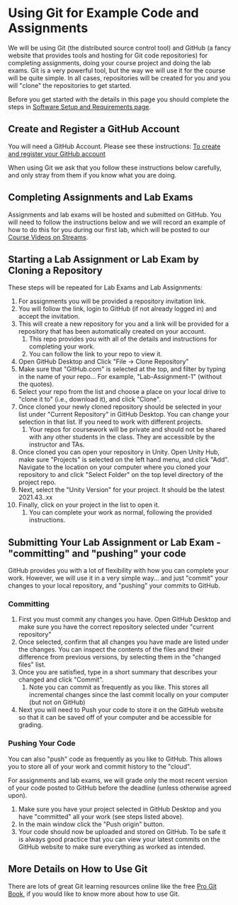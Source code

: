 # Using Git for Example Code and Assignments

We will be using Git (the distributed source control tool) and GitHub (a fancy website that provides tools and hosting for Git code repositories) for completing assignments, doing your course project and doing the lab exams. Git is a very powerful tool, but the way we will use it for the course will be quite simple. In all cases, repositories will be created for you and you will "clone" the repositories to get started.

Before you get started with the details in this page you should complete the steps in [Software Setup and Requirements page](pages/cs2053-requirements-and-setup.md).

## Create and Register a GitHub Account
You will need a GitHub Account. Please see these instructions: [To create and register your GitHub account](https://forms.office.com/Pages/ResponsePage.aspx?id=0m5OJJoz80e5XORTUcGYt2DDxygrQlhCsPZcM-EPthdUMUo0M01XTU9WSkc1UlZFTk1DSUVMWFM2WC4u)

When using Git we ask that you follow these instructions below carefully, and only stray from them if you know what you are doing. 

## Completing Assignments and Lab Exams

Assignments and lab exams will be hosted and submitted on GitHub. You will need to follow the instructions below and we will record an example of how to do this for you during our first lab, which will be posted to our [Course Videos on Streams](https://web.microsoftstream.com/channel/6d4d8bcb-726a-4daf-84f2-27c5fb07df3d). 

## Starting a Lab Assignment or Lab Exam by Cloning a Repository
These steps will be repeated for Lab Exams and Lab Assignments:

1. For assignments you will be provided a repository invitation link.
2. You will follow the link, login to GitHub (if not already logged in) and accept the invitation.
3. This will create a new repository for you and a link will be provided for a repository that has been automatically created on your account.
   1. This repo provides you with all of the details and instructions for completing your work.
   2. You can follow the link to your repo to view it.
4. Open GitHub Desktop and Click "File -> Clone Repository"
5. Make sure that "GitHub.com" is selected at the top, and filter by typing in the name of your repo... For example, "Lab-Assignment-1" (without the quotes).
6. Select your repo from the list and choose a place on your local drive to "clone it to" (i.e., download it), and click "Clone".
7. Once cloned your newly cloned repository should be selected in your list under "Current Repository" in GitHub Desktop. You can change your selection in that list. If you need to work with different projects.
   1. Your repos for coursework will be private and should not be shared with any other students in the class. They are accessible by the instructor and TAs.
8. Once cloned you can open your repository in Unity. Open Unity Hub, make sure "Projects" is selected on the left hand menu, and click "Add". Navigate to the location on your computer where you cloned your repository to and click "Select Folder" on the top level directory of the project repo.
9. Next, select the "Unity Version" for your project. It should be the latest 2021.43..xx 
10. Finally, click on your project in the list to open it.
    1.  You can complete your work as normal, following the provided instructions. 

## Submitting Your Lab Assignment or Lab Exam - "committing" and "pushing" your code

GitHub provides you with a lot of flexibility with how you can complete your work. However, we will use it in a very simple way... and just "commit" your changes to your local repository, and "pushing" your commits to GitHub.

### Committing

1. First you must commit any changes you have. Open GitHub Desktop and make sure you have the correct repository selected under "current repository"
2. Once selected, confirm that all changes you have made are listed under the changes. You can inspect the contents of the files and their difference from previous versions, by selecting them in the "changed files" list.
3. Once you are satisfied, type in a short summary that describes your changed and click "Commit".
   1. Note you can commit as frequently as you like. This stores all incremental changes since the last commit locally on your computer (but not on GitHub)
4. Next you will need to Push your code to store it on the GitHub website so that it can be saved off of your computer and be accessible for grading.

### Pushing Your Code

You can also "push" code as frequently as you like to GitHub. This allows you to store all of your work and commit history to the "cloud".

For assignments and lab exams, we will grade only the most recent version of your code posted to GitHub before the deadline (unless otherwise agreed upon).

1. Make sure you have your project selected in GitHub Desktop and you have "committed" all your work (see steps listed above).
2. In the main window click the "Push origin" button. 
3. Your code should now be uploaded and stored on GitHub. To be safe it is always good practice that you can view your latest commits on the GitHub website to make sure everything as worked as intended.

## More Details on How to Use Git
There are lots of great Git learning resources online like the free [Pro Git Book](https://git-scm.com/book/en/v2), if you would like to know more about how to use Git.
